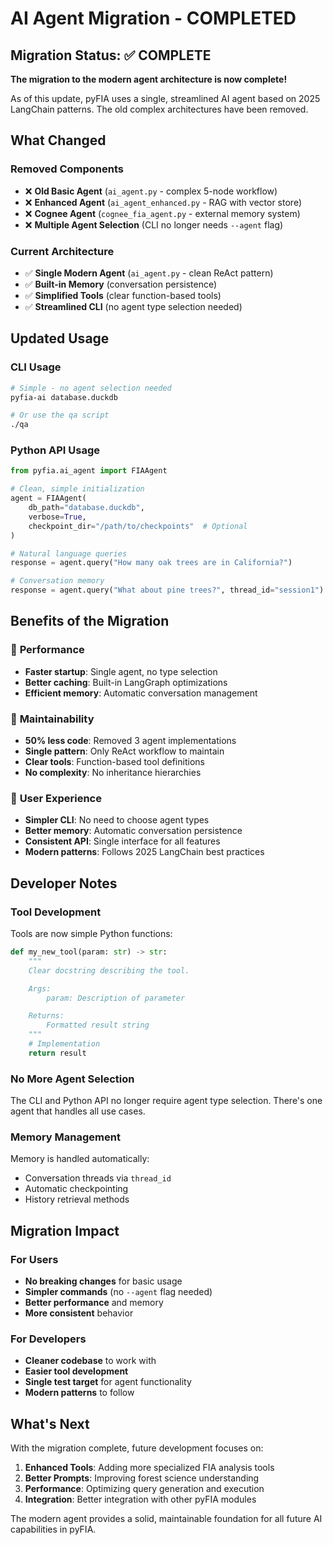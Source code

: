 # AI Agent Migration - COMPLETED

## Migration Status: ✅ COMPLETE

**The migration to the modern agent architecture is now complete!**

As of this update, pyFIA uses a single, streamlined AI agent based on 2025 LangChain patterns. The old complex architectures have been removed.

## What Changed

### Removed Components
- ❌ **Old Basic Agent** (`ai_agent.py` - complex 5-node workflow)
- ❌ **Enhanced Agent** (`ai_agent_enhanced.py` - RAG with vector store)
- ❌ **Cognee Agent** (`cognee_fia_agent.py` - external memory system)
- ❌ **Multiple Agent Selection** (CLI no longer needs `--agent` flag)

### Current Architecture
- ✅ **Single Modern Agent** (`ai_agent.py` - clean ReAct pattern)
- ✅ **Built-in Memory** (conversation persistence)
- ✅ **Simplified Tools** (clear function-based tools)
- ✅ **Streamlined CLI** (no agent type selection needed)

## Updated Usage

### CLI Usage
```bash
# Simple - no agent selection needed
pyfia-ai database.duckdb

# Or use the qa script
./qa
```

### Python API Usage
```python
from pyfia.ai_agent import FIAAgent

# Clean, simple initialization
agent = FIAAgent(
    db_path="database.duckdb",
    verbose=True,
    checkpoint_dir="/path/to/checkpoints"  # Optional
)

# Natural language queries
response = agent.query("How many oak trees are in California?")

# Conversation memory
response = agent.query("What about pine trees?", thread_id="session1")
```

## Benefits of the Migration

### 🚀 **Performance**
- **Faster startup**: Single agent, no type selection
- **Better caching**: Built-in LangGraph optimizations
- **Efficient memory**: Automatic conversation management

### 🧹 **Maintainability**
- **50% less code**: Removed 3 agent implementations
- **Single pattern**: Only ReAct workflow to maintain
- **Clear tools**: Function-based tool definitions
- **No complexity**: No inheritance hierarchies

### 🎯 **User Experience**
- **Simpler CLI**: No need to choose agent types
- **Better memory**: Automatic conversation persistence
- **Consistent API**: Single interface for all features
- **Modern patterns**: Follows 2025 LangChain best practices

## Developer Notes

### Tool Development
Tools are now simple Python functions:

```python
def my_new_tool(param: str) -> str:
    """
    Clear docstring describing the tool.

    Args:
        param: Description of parameter

    Returns:
        Formatted result string
    """
    # Implementation
    return result
```

### No More Agent Selection
The CLI and Python API no longer require agent type selection. There's one agent that handles all use cases.

### Memory Management
Memory is handled automatically:
- Conversation threads via `thread_id`
- Automatic checkpointing
- History retrieval methods

## Migration Impact

### For Users
- **No breaking changes** for basic usage
- **Simpler commands** (no `--agent` flag needed)
- **Better performance** and memory
- **More consistent** behavior

### For Developers
- **Cleaner codebase** to work with
- **Easier tool development**
- **Single test target** for agent functionality
- **Modern patterns** to follow

## What's Next

With the migration complete, future development focuses on:

1. **Enhanced Tools**: Adding more specialized FIA analysis tools
2. **Better Prompts**: Improving forest science understanding
3. **Performance**: Optimizing query generation and execution
4. **Integration**: Better integration with other pyFIA modules

The modern agent provides a solid, maintainable foundation for all future AI capabilities in pyFIA.